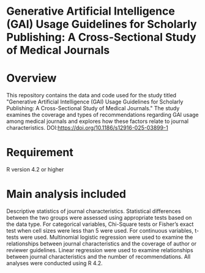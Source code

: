 # Generative Artificial Intelligence (GAI) Usage Guidelines for Scholarly Publishing: A Cross-Sectional Study of Medical Journals
# Overview
This repository contains the data and code used for the study titled "Generative Artificial Intelligence (GAI) Usage Guidelines for Scholarly Publishing: A Cross-Sectional Study of Medical Journals." The study examines the coverage and types of recommendations regarding GAI usage among medical journals and explores how these factors relate to journal characteristics.
DOI:https://doi.org/10.1186/s12916-025-03899-1
# Requirement
R version 4.2 or higher
# Main analysis included
Descriptive statistics of journal characteristics.
Statistical differences between the two groups were assessed using appropriate tests based on the data type. For categorical variables, Chi-Square tests or Fisher’s exact test when cell sizes were less than 5 were used. For continuous variables, t-tests were used. Multinomial logistic regression were used to examine the relationships between journal characteristics and the coverage of author or reviewer guidelines. Linear regression were used to examine relationships between journal characteristics and the number of recommendations. All analyses were conducted using R 4.2.


